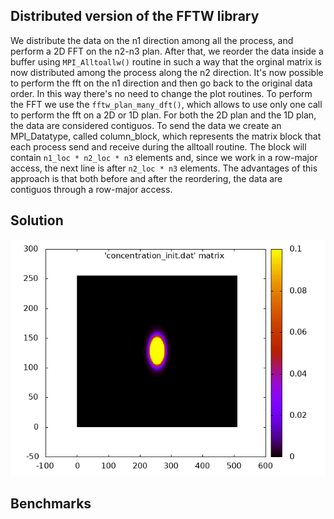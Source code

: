 ## Distributed version of the FFTW library

We distribute the data on the n1 direction among all the process, and perform a 2D FFT on the n2-n3 plan. After that, we reorder the data inside a buffer using `MPI_Alltoallw()` routine in such a way that the orginal matrix is now distributed among the process along the n2 direction. It's now possible to perform the fft on the n1 direction and then go back to the original data order. In this way there's no need to change the plot routines.
To perform the FFT we use the `fftw_plan_many_dft()`, which allows to use only one call to perform the fft on a 2D or 1D plan. For both the 2D plan and the 1D plan, the data are considered contiguos.
To send the data we create an MPI_Datatype, called column_block, which represents the matrix block that each process send and receive during the alltoall routine. The block will contain `n1_loc * n2_loc * n3` elements and, since we work in a row-major access, the next line is after `n2_loc * n3` elements. The advantages of this approach is that both before and after the reordering, the data are contiguos through a row-major access.

## Solution

![Alt Text](animate.gif)

## Benchmarks


